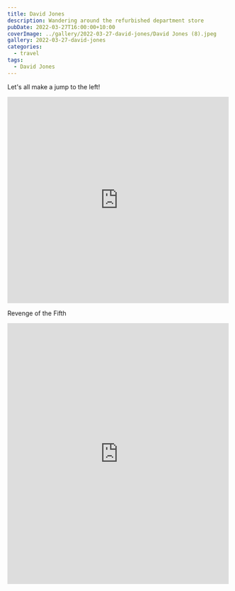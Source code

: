 ```yaml
---
title: David Jones
description: Wandering around the refurbished department store
pubDate: 2022-03-27T16:00:00+10:00
coverImage: ../gallery/2022-03-27-david-jones/David Jones (8).jpeg
gallery: 2022-03-27-david-jones
categories:
  - travel
tags:
  - David Jones
---
```


Let's all make a jump to the left!

<iframe src="https://www.facebook.com/plugins/post.php?href=https%3A%2F%2Fwww.facebook.com%2Fchris1.tham%2Fposts%2Fpfbid02c7tMUxKvbEmN6uMYWx7qKjiMDEeNKv79wbfvcK9a8U4yLAKmotiTKp7BhTuuAHPBl&show_text=true&width=500" width="500" height="466" style="border:none;overflow:hidden" scrolling="no" frameborder="0" allowfullscreen="true" allow="autoplay; clipboard-write; encrypted-media; picture-in-picture; web-share"></iframe>

Revenge of the Fifth

<iframe src="https://www.facebook.com/plugins/post.php?href=https%3A%2F%2Fwww.facebook.com%2Fchris1.tham%2Fposts%2Fpfbid05Ks78WejdTUXuvdZMePiyFxkKfMVPVf9AKJm8ef4jZabCU5HwEzFTybNhaMsLXMzl&show_text=true&width=500" width="500" height="589" style="border:none;overflow:hidden" scrolling="no" frameborder="0" allowfullscreen="true" allow="autoplay; clipboard-write; encrypted-media; picture-in-picture; web-share"></iframe>
